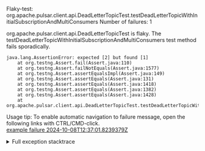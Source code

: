         
Flaky-test: org.apache.pulsar.client.api.DeadLetterTopicTest.testDeadLetterTopicWithInitialSubscriptionAndMultiConsumers
Number of failures: 1

org.apache.pulsar.client.api.DeadLetterTopicTest is flaky. The testDeadLetterTopicWithInitialSubscriptionAndMultiConsumers test method fails sporadically.

```
java.lang.AssertionError: expected [2] but found [1]
	at org.testng.Assert.fail(Assert.java:110)
	at org.testng.Assert.failNotEquals(Assert.java:1577)
	at org.testng.Assert.assertEqualsImpl(Assert.java:149)
	at org.testng.Assert.assertEquals(Assert.java:131)
	at org.testng.Assert.assertEquals(Assert.java:1418)
	at org.testng.Assert.assertEquals(Assert.java:1382)
	at org.testng.Assert.assertEquals(Assert.java:1428)
	at org.apache.pulsar.client.api.DeadLetterTopicTest.testDeadLetterTopicWithInitialSubscriptionAndMultiConsumers(DeadLetterTopicTest.java:1055)
```

Usage tip: To enable automatic navigation to failure message, open the following links with CTRL/CMD-click.  
[example failure 2024-10-08T12:37:01.8239379Z](https://github.com/apache/pulsar/actions/runs/11235112906/job/31232935937#step:10:882)  


<details>
<summary>Full exception stacktrace</summary>
<code><pre>
java.lang.AssertionError: expected [2] but found [1]
	at org.testng.Assert.fail(Assert.java:110)
	at org.testng.Assert.failNotEquals(Assert.java:1577)
	at org.testng.Assert.assertEqualsImpl(Assert.java:149)
	at org.testng.Assert.assertEquals(Assert.java:131)
	at org.testng.Assert.assertEquals(Assert.java:1418)
	at org.testng.Assert.assertEquals(Assert.java:1382)
	at org.testng.Assert.assertEquals(Assert.java:1428)
	at org.apache.pulsar.client.api.DeadLetterTopicTest.testDeadLetterTopicWithInitialSubscriptionAndMultiConsumers(DeadLetterTopicTest.java:1055)
	at java.base/jdk.internal.reflect.DirectMethodHandleAccessor.invoke(DirectMethodHandleAccessor.java:103)
	at java.base/java.lang.reflect.Method.invoke(Method.java:580)
	at org.testng.internal.invokers.MethodInvocationHelper.invokeMethod(MethodInvocationHelper.java:139)
	at org.testng.internal.invokers.InvokeMethodRunnable.runOne(InvokeMethodRunnable.java:47)
	at org.testng.internal.invokers.InvokeMethodRunnable.call(InvokeMethodRunnable.java:76)
	at org.testng.internal.invokers.InvokeMethodRunnable.call(InvokeMethodRunnable.java:11)
	at java.base/java.util.concurrent.FutureTask.run(FutureTask.java:317)
	at java.base/java.util.concurrent.ThreadPoolExecutor.runWorker(ThreadPoolExecutor.java:1144)
	at java.base/java.util.concurrent.ThreadPoolExecutor$Worker.run(ThreadPoolExecutor.java:642)
	at java.base/java.lang.Thread.run(Thread.java:1583)

</pre></code>
</details>


